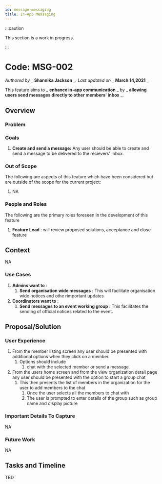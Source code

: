 ```yaml
---
id: message-messaging
title: In-App Messaging
---
```


:::caution

This section is a work in progress.

:::

# Code: MSG-002
_Authored by_ _ **Shannika Jackson** __. Last updated on_ _ **March 14,2021** _

This feature aims to _ **enhance in-app communication** _ by _ **allowing users send messages directly to other members' inbox** _.

## Overview

### Problem

### Goals

1. **Create and send a message:** Any user should be able to create and send a message to be delivered to the recievers' inbox.

### Out of Scope

The following are aspects of this feature which have been considered but are outside of the scope for the current project:

1. NA

### People and Roles

The following are the primary roles foreseen in the development of this feature

1. **Feature Lead** : will review proposed solutions, acceptance and close feature

## Context

NA

### Use Cases

1. **Admins want to** :
    1. **Send organisation wide messages** : This will facilitate organisation wide notices and othe rimportant updates
2. **Coordinators want to** :
    1. **Send messages to an event working group** : This facilitates the sending of official notices related to the event.

## Proposal/Solution

### User Experience

1. From the member listing screen any user should be presented with additional options when they click on a member. 
    1. Options should include 
       1. chat with the selected member or send a message.
2. From the users home screen and from the view organization detail page any user should be presented with the option to start a group chat
    1. This then presents the list of members in the organization for the user to add members to the chat
        1. Once the user selects all the members to chat with 
        2. The user is prompted to enter details of the group such as group name and display picture
   
### Important Details To Capture

NA

### Future Work
NA


## Tasks and Timeline

TBD